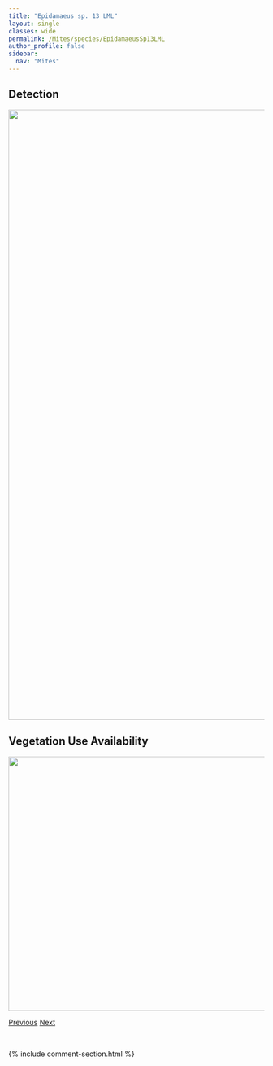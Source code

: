 ```yaml
---
title: "Epidamaeus sp. 13 LML"
layout: single
classes: wide
permalink: /Mites/species/EpidamaeusSp13LML
author_profile: false
sidebar:
  nav: "Mites"
---
```


<h2>Detection</h2>

<a href="https://drive.google.com/uc?export=view&id=1RpeejebFPuNOB8inXeP-VyRQanc1fZh5">
<img src="https://drive.google.com/uc?export=view&id=1RpeejebFPuNOB8inXeP-VyRQanc1fZh5" height = "1200" width = "800">
</a>


<h2>Vegetation Use Availability</h2>

<a href="https://drive.google.com/uc?export=view&id=1vMVs_q2U4i4OYlhkfwHaXecDr42otLx4">
<img src="https://drive.google.com/uc?export=view&id=1vMVs_q2U4i4OYlhkfwHaXecDr42otLx4" height = "500" width = "1000">
</a>


<a href="/DevelopmentWebsite/Mites/species/EpidamaeusSp12LML" class="pagination--pager" title="Epidamaeus sp. 12 LML">Previous</a> <a href="/DevelopmentWebsite/Mites/species/EpidamaeusSp14LML" class="pagination--pager" title="Epidamaeus sp. 14 LML">Next</a>

<p>&nbsp;</p>

{% include comment-section.html %}
